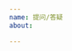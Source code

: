 ```yaml
---
name: 提问/答疑
about:

---
```

<!-- 发布后默认您已阅读发贴须知 -->
<!-- https://github.com/the1812/Bilibili-Evolved/blob/preview/issue-rules.md -->

<!-- 请先确保您已在issues里搜索过相关问题, 避免重复 -->
<!-- 发之前记得看下置顶问题 (Pinned issues)(如果有的话) -->
<!-- https://github.com/the1812/Bilibili-Evolved/issues -->

<!--
可在此提出对脚本的一些疑问, 我会尽量回答
附常见问题解答: https://github.com/the1812/Bilibili-Evolved/blob/preview/Q%26A.md
-->
